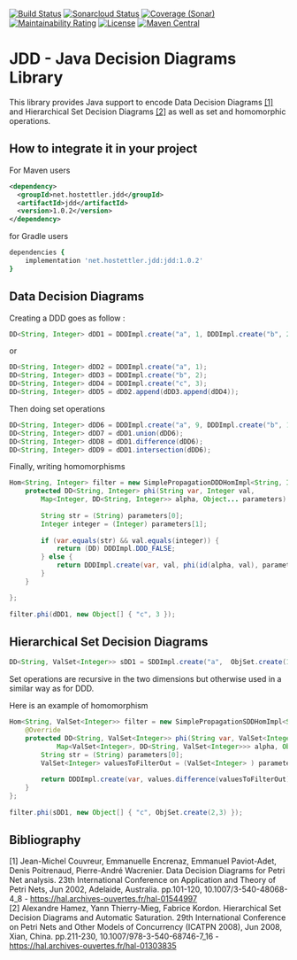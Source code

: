 [![Build Status](https://travis-ci.com/hostettler/jdd.svg?branch=master)](https://travis-ci.com/hostettler/jdd)
[![Sonarcloud Status](https://sonarcloud.io/api/project_badges/measure?project=hostettler_jdd&metric=alert_status)](https://sonarcloud.io/dashboard?id=hostettler_jdd)
[![Coverage (Sonar)](https://sonarcloud.io/api/project_badges/measure?project=hostettler_jdd&metric=coverage)](https://sonarcloud.io/dashboard?id=hostettler_jdd)
[![Maintainability Rating](https://sonarcloud.io/api/project_badges/measure?project=hostettler_jdd&metric=sqale_rating)](https://sonarcloud.io/dashboard?id=hostettler_jdd)
[![License](https://img.shields.io/badge/License-Apache%202.0-blue.svg)](https://opensource.org/licenses/Apache-2.0)
[![Maven Central](https://maven-badges.herokuapp.com/maven-central/net.hostettler.jdd/jdd/badge.svg)](https://maven-badges.herokuapp.com/maven-central/net.hostettler.jdd/jdd)

# JDD - Java Decision Diagrams Library

This library provides Java support to encode Data Decision Diagrams [[1]](#1) and Hierarchical Set Decision Diagrams [[2]](#2) as well as set and homomorphic operations.


## How to integrate it in your project

For Maven users

```xml
<dependency>
  <groupId>net.hostettler.jdd</groupId>
  <artifactId>jdd</artifactId>
  <version>1.0.2</version>
</dependency>
```

for Gradle users

```ruby
dependencies {
    implementation 'net.hostettler.jdd:jdd:1.0.2'
}
```



## Data Decision Diagrams
Creating a DDD goes as follow :

```java
DD<String, Integer> dDD1 = DDDImpl.create("a", 1, DDDImpl.create("b", 2, DDDImpl.create("c", 3)));																		
```

or

```java
DD<String, Integer> dDD2 = DDDImpl.create("a", 1);
DD<String, Integer> dDD3 = DDDImpl.create("b", 2);
DD<String, Integer> dDD4 = DDDImpl.create("c", 3);
DD<String, Integer> dDD5 = dDD2.append(dDD3.append(dDD4));																	
```

Then doing set operations 

```java
DD<String, Integer> dDD6 = DDDImpl.create("a", 9, DDDImpl.create("b", 10, DDDImpl.create("c", 3)));
DD<String, Integer> dDD7 = dDD1.union(dDD6);
DD<String, Integer> dDD8 = dDD1.difference(dDD6);
DD<String, Integer> dDD9 = dDD1.intersection(dDD6);
```

Finally, writing homomorphisms

```java
Hom<String, Integer> filter = new SimplePropagationDDDHomImpl<String, Integer>() {
	protected DD<String, Integer> phi(String var, Integer val,
		Map<Integer, DD<String, Integer>> alpha, Object... parameters) {
			
		String str = (String) parameters[0];
		Integer integer = (Integer) parameters[1];
		
		if (var.equals(str) && val.equals(integer)) {
			return (DD) DDDImpl.DDD_FALSE;	
		} else {
			return DDDImpl.create(var, val, phi(id(alpha, val), parameters));	
		}
	}

};
	
filter.phi(dDD1, new Object[] { "c", 3 });
```


## Hierarchical Set Decision Diagrams

```java
DD<String, ValSet<Integer>> sDD1 = SDDImpl.create("a",  ObjSet.create(1,2,3), SDDImpl.create("b",  ObjSet.create(4,2,3)));
```
Set operations are recursive in the two dimensions but otherwise used in a similar way as for DDD.

Here is an example of homomorphism

```java
Hom<String, ValSet<Integer>> filter = new SimplePropagationSDDHomImpl<String, Integer>() {
	@Override
	protected DD<String, ValSet<Integer>> phi(String var, ValSet<Integer> values,
			Map<ValSet<Integer>, DD<String, ValSet<Integer>>> alpha, Object... parameters) {
		String str = (String) parameters[0];
		ValSet<Integer> valuesToFilterOut = (ValSet<Integer> ) parameters[1];
		
		return DDDImpl.create(var, values.difference(valuesToFilterOut), phi(id(alpha, values), parameters));	
	}
};
		
filter.phi(sDD1, new Object[] { "c", ObjSet.create(2,3) });
```

## Bibliography

<a id="1">[1]</a> 
Jean-Michel Couvreur, Emmanuelle Encrenaz, Emmanuel Paviot-Adet, Denis Poitrenaud, Pierre-André Wacrenier. Data Decision Diagrams for Petri Net analysis. 23th International Conference on Application and Theory of Petri Nets, Jun 2002, Adelaide, Australia. pp.101-120, 10.1007/3-540-48068-4_8 - https://hal.archives-ouvertes.fr/hal-01544997
<br/>
<a id="2">[2]</a> 
Alexandre Hamez, Yann Thierry-Mieg, Fabrice Kordon. Hierarchical Set Decision Diagrams and Automatic Saturation. 29th International Conference on Petri Nets and Other Models of Concurrency (ICATPN 2008), Jun 2008, Xian, China. pp.211-230,  10.1007/978-3-540-68746-7_16 - https://hal.archives-ouvertes.fr/hal-01303835

